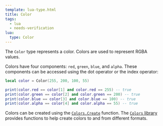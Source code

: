 ```yaml
---
template: lua-type.html
title: Color
tags:
  - lua
  - needs-verification
lua:
  type: Color
---
```


The `Color` type represents a color. Colors are used to represent RGBA values.

Colors have four components: `red`, `green`, `blue`, and `alpha`.
These components can be accessed using the dot operator or the index operator:

```lua
local color = Color(255, 200, 100, 55)

print(color.red == color[1] and color.red == 255) -- true
print(color.green == color[2] and color.green == 200) -- true
print(color.blue == color[3] and color.blue == 100) -- true
print(color.alpha == color[4] and color.alpha == 55) -- true
```

Colors can be created using the [`Colors.Create`](../../libraries/Colors/Create.md)
function. The [`Colors` library](../../libraries/Colors/index.md) provides
functions to help create colors to and from different formats.
